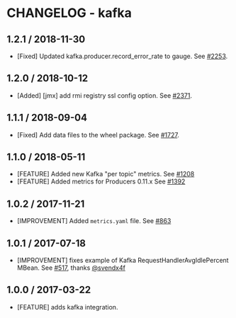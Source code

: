 # CHANGELOG - kafka

## 1.2.1 / 2018-11-30

* [Fixed] Updated kafka.producer.record_error_rate to gauge. See [#2253](https://github.com/DataDog/integrations-core/pull/2253).

## 1.2.0 / 2018-10-12

* [Added] [jmx] add rmi registry ssl config option. See [#2371](https://github.com/DataDog/integrations-core/pull/2371).

## 1.1.1 / 2018-09-04

* [Fixed] Add data files to the wheel package. See [#1727](https://github.com/DataDog/integrations-core/pull/1727).

## 1.1.0 / 2018-05-11

* [FEATURE] Added new Kafka "per topic" metrics. See [#1208][]
* [FEATURE] Added metrics for Producers 0.11.x See [#1392][]

## 1.0.2 / 2017-11-21

* [IMPROVEMENT] Added `metrics.yaml` file. See [#863][]

## 1.0.1 / 2017-07-18

* [IMPROVEMENT] fixes example of Kafka RequestHandlerAvgIdlePercent MBean. See [#517][], thanks [@svendx4f][]

## 1.0.0 / 2017-03-22

* [FEATURE] adds kafka integration.

<!--- The following link definition list is generated by PimpMyChangelog --->
[#517]: https://github.com/DataDog/integrations-core/issues/517
[#863]: https://github.com/DataDog/integrations-core/issues/863
[#1208]: https://github.com/DataDog/integrations-core/issues/1208
[#1392]: https://github.com/DataDog/integrations-core/issues/1392
[@svendx4f]: https://github.com/svendx4f
